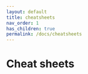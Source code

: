 ```yaml
---
layout: default
title: cheatsheets
nav_order: 1
has_children: true
permalink: /docs/cheatsheets
---
```


# Cheat sheets
